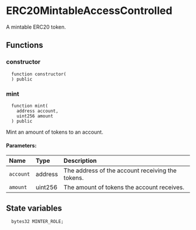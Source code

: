 # ERC20MintableAccessControlled

A mintable ERC20 token.



## Functions
### constructor
```solidity
  function constructor(
  ) public
```




### mint
```solidity
  function mint(
    address account,
    uint256 amount
  ) public
```
Mint an amount of tokens to an account.


#### Parameters:
| Name | Type | Description                                                          |
| :--- | :--- | :------------------------------------------------------------------- |
|`account` | address | The address of the account receiving the tokens.
|`amount` | uint256 | The amount of tokens the account receives.






## State variables
```solidity
  bytes32 MINTER_ROLE;
```
